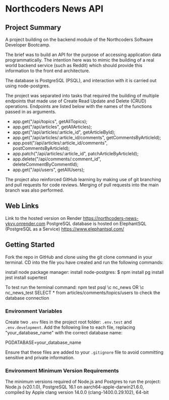 # Northcoders News API

## Project Summary

A project building on the backend module of the Northcoders Software Developer Bootcamp. 

The brief was to build an API for the purpose of accessing application data programmatically. The intention here was to mimic the building of a real world backend service (such as Reddit) which should provide this information to the front end architecture.

The database is PostgreSQL (PSQL), and interaction with it is carried out using node-postgres.

The project was separated into tasks that required the building of multiple endpoints that made use of Create Read Update and Delete (CRUD) operations. Endpoints are listed below with the names of the functions passed in as arguments.

* app.get("/api/topics", getAllTopics);
* app.get("/api/articles", getAllArticles);
* app.get("/api/articles/:article_id", getArticleById);
* app.get("/api/articles/:article_id/comments", getCommentsByArticleId);
* app.post("/api/articles/:article_id/comments", postCommentsByArticleId);
* app.patch("/api/articles/:article_id", patchArticleByArticleId);
* app.delete("/api/comments/:comment_id", deleteCommentByCommentId);
* app.get("/api/users", getAllUsers);

The project also reinforced GitHub learning by making use of git branching and pull requests for code reviews. Merging of pull requests into the main branch was also performed.

## Web Links

Link to the hosted version on Render https://northcoders-news-ykvv.onrender.com
PostgreSQL database is hosted on ElephantSQL (PostgreSQL as a Service) https://www.elephantsql.com/

## Getting Started

Fork the repo in GitHub and clone using the git clone <filename> command in your terminal. CD into the file you have created and run the following commands:

install node package manager:
install node-postgres: $ npm install pg
install jest
install supertest

To test run the terminal command: npm test
psql
\c nc_news OR \c nc_news_test
SELECT * from articles/comments/topics/users to check the database connection

### Environment Variables

Create two `.env` files in the project root folder: `.env.test` and `.env.development`. Add the following line to each file, replacing "your_database_name" with the correct database name:

PGDATABASE=your_database_name

Ensure that these files are added to your `.gitignore` file to avoid committing sensitive and private information.

### Environment Minimum Version Requirements

The minimum versions required of Node.js and Postgres to run the project:
Node.js (v20.1.0),
PostgreSQL 16.1 on aarch64-apple-darwin21.6.0, compiled by Apple clang version 14.0.0 (clang-1400.0.29.102), 64-bit
